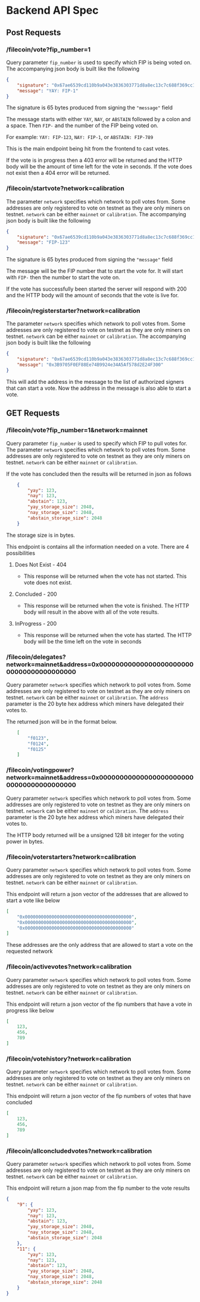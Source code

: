 # Backend API Spec

## Post Requests

### /filecoin/vote?fip_number=1

Query parameter `fip_number` is used to specify which FIP is being voted on. The accompanying json body is built like the following

```json
{
    "signature": "0x67ae6539cd110b9a043e3836303771d8a8ec13c7c688f369cc1a8a9f997128bf207319c7e94a60f9739c51510cb483c8f0c2efa32147690ae8221c08d34352ec1b",
    "message": "YAY: FIP-1"
}
```

The signature is 65 bytes produced from signing the `"message"` field

The message starts with either `YAY`, `NAY`, or `ABSTAIN` followed by a colon and a space. Then `FIP-` and the number of the FIP being voted on.

For example: `YAY: FIP-123`, `NAY: FIP-1`, or `ABSTAIN: FIP-789`

This is the main endpoint being hit from the frontend to cast votes.

If the vote is in progress then a 403 error will be returned and the HTTP body will be the amount of time left for the vote in seconds. If the vote does not exist then a 404 error will be returned.

### /filecoin/startvote?network=calibration

The parameter `network` specifies which network to poll votes from. Some addresses are only registered to vote on testnet as they are only miners on testnet. `network` can be either `mainnet` or `calibration`. The accompanying json body is built like the following

```json
{
    "signature": "0x67ae6539cd110b9a043e3836303771d8a8ec13c7c688f369cc1a8a9f997128bf207319c7e94a60f9739c51510cb483c8f0c2efa32147690ae8221c08d34352ec1b",
    "message": "FIP-123"
}
```

The signature is 65 bytes produced from signing the `"message"` field

The message will be the FIP number that to start the vote for. It will start with `FIP-` then the number to start the vote on.

If the vote has successfully been started the server will respond with 200 and the HTTP body will the amount of seconds that the vote is live for.

### /filecoin/registerstarter?network=calibration

The parameter `network` specifies which network to poll votes from. Some addresses are only registered to vote on testnet as they are only miners on testnet. `network` can be either `mainnet` or `calibration`. The accompanying json body is built like the following

```json
{
    "signature": "0x67ae6539cd110b9a043e3836303771d8a8ec13c7c688f369cc1a8a9f997128bf207319c7e94a60f9739c51510cb483c8f0c2efa32147690ae8221c08d34352ec1b",
    "message": "0x3B9705F0EF88Ee74B9924e34A5Af578d2E24F300"
}
```

This will add the address in the message to the list of authorized signers that can start a vote. Now the address in the message is also able to start a vote.

## GET Requests

### /filecoin/vote?fip_number=1&network=mainnet

Query parameter `fip_number` is used to specify which FIP to pull votes for. The parameter `network` specifies which network to poll votes from. Some addresses are only registered to vote on testnet as they are only miners on testnet. `network` can be either `mainnet` or `calibration`.

If the vote has concluded then the results will be returned in json as follows

```json
    {
        "yay": 123,
        "nay": 123,
        "abstain": 123,
        "yay_storage_size": 2048,
        "nay_storage_size": 2048,
        "abstain_storage_size": 2048
    }
```

The storage size is in bytes.

This endpoint is contains all the information needed on a vote. There are 4 possibilities

1. Does Not Exist - 404

   * This response will be returned when the vote has not started. This vote does not exist.

2. Concluded - 200

   * This response will be returned when the vote is finished. The HTTP body will result in the above with all of the vote results.

3. InProgress - 200

   * This response will be returned when the vote has started. The HTTP body will be the time left on the vote in seconds

### /filecoin/delegates?network=mainnet&address=0x0000000000000000000000000000000000000000

Query parameter `network` specifies which network to poll votes from. Some addresses are only registered to vote on testnet as they are only miners on testnet. `network` can be either `mainnet` or `calibration`. The `address` parameter is the 20 byte hex address which miners have delegated their votes to.

The returned json will be in the format below.

```json
    [
        "f0123",
        "f0124",
        "f0125"
    ]
```

### /filecoin/votingpower?network=mainnet&address=0x0000000000000000000000000000000000000000

Query parameter `network` specifies which network to poll votes from. Some addresses are only registered to vote on testnet as they are only miners on testnet. `network` can be either `mainnet` or `calibration`. The `address` parameter is the 20 byte hex address which miners have delegated their votes to.

The HTTP body returned will be a unsigned 128 bit integer for the voting power in bytes.

### /filecoin/voterstarters?network=calibration

Query parameter `network` specifies which network to poll votes from. Some addresses are only registered to vote on testnet as they are only miners on testnet. `network` can be either `mainnet` or `calibration`.

This endpoint will return a json vector of the addresses that are allowed to start a vote like below

```json
[
    "0x0000000000000000000000000000000000000000",
    "0x0000000000000000000000000000000000000000",
    "0x0000000000000000000000000000000000000000"
]
```

These addresses are the only address that are allowed to start a vote on the requested network

### /filecoin/activevotes?network=calibration

Query parameter `network` specifies which network to poll votes from. Some addresses are only registered to vote on testnet as they are only miners on testnet. `network` can be either `mainnet` or `calibration`.

This endpoint will return a json vector of the fip numbers that have a vote in progress like below

```json
[
    123,
    456,
    789
]
```

### /filecoin/votehistory?network=calibration

Query parameter `network` specifies which network to poll votes from. Some addresses are only registered to vote on testnet as they are only miners on testnet. `network` can be either `mainnet` or `calibration`.

This endpoint will return a json vector of the fip numbers of votes that have concluded

```json
[
    123,
    456,
    789
]
```

### /filecoin/allconcludedvotes?network=calibration

Query parameter `network` specifies which network to poll votes from. Some addresses are only registered to vote on testnet as they are only miners on testnet. `network` can be either `mainnet` or `calibration`.

This endpoint will return a json map from the fip number to the vote results

```json
{
    "9": {
        "yay": 123,
        "nay": 123,
        "abstain": 123,
        "yay_storage_size": 2048,
        "nay_storage_size": 2048,
        "abstain_storage_size": 2048
    },
    "11": {
        "yay": 123,
        "nay": 123,
        "abstain": 123,
        "yay_storage_size": 2048,
        "nay_storage_size": 2048,
        "abstain_storage_size": 2048
    }
}
```
